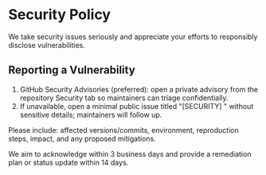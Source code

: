 # Security Policy

We take security issues seriously and appreciate your efforts to responsibly disclose vulnerabilities.

## Reporting a Vulnerability

1) GitHub Security Advisories (preferred): open a private advisory from the repository Security tab so maintainers can triage confidentially.
2) If unavailable, open a minimal public issue titled "[SECURITY] <short summary>" without sensitive details; maintainers will follow up.

Please include: affected versions/commits, environment, reproduction steps, impact, and any proposed mitigations.

We aim to acknowledge within 3 business days and provide a remediation plan or status update within 14 days.

